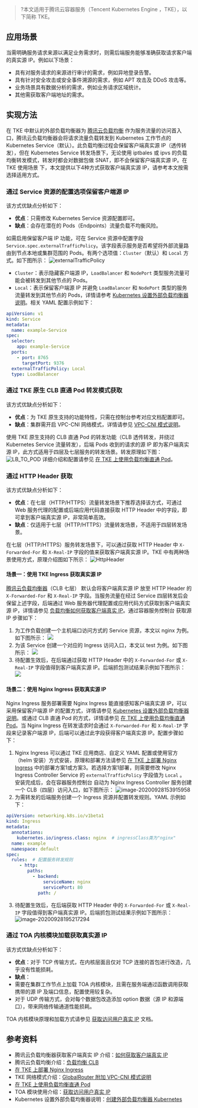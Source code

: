 >?本文适用于腾讯云容器服务（Tencent Kubernetes Engine ，TKE），以下简称 TKE。  
>

## 应用场景
当需明确服务请求来源以满足业务需求时，则需后端服务能够准确获取请求客户端的真实源 IP。例如以下场景：
- 具有对服务请求的来源进行审计的需求，例如异地登录告警。  
- 具有针对安全攻击或安全事件溯源的需求，例如 APT 攻击及 DDoS 攻击等。  
- 业务场景具有数据分析的需求，例如业务请求区域统计。  
- 其他需获取客户端地址的需求。  

## 实现方法
在 TKE 中默认的外部负载均衡器为 [腾讯云负载均衡](https://cloud.tencent.com/product/clb) 作为服务流量的访问首入口，腾讯云负载均衡器会将请求流量负载转发到 Kubernetes 工作节点的 Kubernetes Service（默认）。此负载均衡过程会保留客户端真实源 IP（透传转发），但在 Kubernetes Service 转发场景下，无论使用 iptbales 或 ipvs 的负载均衡转发模式，转发时都会对数据包做 SNAT，即不会保留客户端真实源 IP。在 TKE 使用场景 下，本文提供以下4种方式获取客户端真实源 IP，请参考本文按需选择适用方式。  


### 通过 Service 资源的配置选项保留客户端源 IP
该方式优缺点分析如下：
- **优点**：只需修改 Kubernetes Service 资源配置即可。  
- **缺点**：会存在潜在的 Pods（Endpoints）流量负载不均衡风险。  

如需启用保留客户端 IP 功能，可在 Service 资源中配置字段 `Service.spec.externalTrafficPolicy`。该字段表示服务是否希望将外部流量路由到节点本地或集群范围的 Pods。有两个选项值：`Cluster`（默认）和  `Local` 方式。如下图所示：
![externalTrafficPolicy](https://main.qcloudimg.com/raw/a6ff4729ef98bedf5fd677030daf7d50.jpg)
 - `Cluster`：表示隐藏客户端源 IP，`LoadBalancer` 和 `NodePort` 类型服务流量可能会被转发到其他节点的 Pods。  
 -  `Local`：表示保留客户端源 IP 并避免 `LoadBalancer` 和 `NodePort` 类型的服务流量转发到其他节点的 Pods，详情请参考 [Kubernetes 设置外部负载均衡器说明](https://kubernetes.io/zh/docs/tasks/access-application-cluster/create-external-load-balancer/)。相关 YAML 配置示例如下：
```yaml
apiVersion: v1
kind: Service
metadata:
  name: example-Service
spec:
  selector:
    app: example-Service
  ports:
    - port: 8765
      targetPort: 9376
  externalTrafficPolicy: Local
  type: LoadBalancer
```


### 通过 TKE 原生 CLB 直通 Pod 转发模式获取
该方式优缺点分析如下：
 - **优点**：为 TKE 原生支持的功能特性，只需在控制台参考对应文档配置即可。  
 - **缺点**：集群需开启 VPC-CNI 网络模式，详情请参见 [VPC-CNI 模式说明](https://cloud.tencent.com/document/product/457/34993)。  

使用 TKE 原生支持的 CLB 直通 Pod 的转发功能（CLB 透传转发，并绕过 Kubernetes Service 流量转发），后端 Pods 收到的请求的源 IP 即为客户端真实源 IP，此方式适用于四层及七层服务的转发场景。转发原理如下图：
![LB_TO_POD](https://main.qcloudimg.com/raw/bb9884e4b7bfaa776e8741a468694f65.jpg)
详细介绍和配置请参见 [在 TKE 上使用负载均衡直通 Pod](https://cloud.tencent.com/document/product/457/48793)。  


### 通过 HTTP Header 获取
该方式优缺点分析如下：
 - **优点**：在七层（HTTP/HTTPS）流量转发场景下推荐选择该方式，可通过 Web 服务代理的配置或后端应用代码直接获取 HTTP Header 中的字段，即可拿到客户端真实源 IP，非常简单高效。  
 - **缺点**：仅适用于七层（HTTP/HTTPS）流量转发场景，不适用于四层转发场景。  



在七层（HTTP/HTTPS）服务转发场景下，可以通过获取 HTTP Header 中 `X-Forwarded-For` 和 `X-Real-IP`  字段的值来获取客户端真实源 IP。TKE 中有两种场景使用方式，原理介绍图如下所示：
![HttpHeader](https://main.qcloudimg.com/raw/f512625e5fff323a924ddb62a58e8a4b.jpg)

#### 场景一：使用 TKE Ingress 获取真实源 IP
[腾讯云负载均衡器](https://cloud.tencent.com/product/clb)（CLB 七层） 默认会将客户端真实源 IP 放至 HTTP Header 的 `X-Forwarded-For` 和 `X-Real-IP`  字段。当服务流量在经过 Service 四层转发后会保留上述字段，后端通过 Web 服务器代理配置或应用代码方式获取到客户端真实源 IP，详情请参见 [负载均衡如何获取客户端真实 IP](https://cloud.tencent.com/document/product/214/3728)。通过容器服务控制台 获取源 IP 步骤如下：
1. 为工作负载创建一个主机端口访问方式的 Service 资源，本文以 nginx 为例。如下图所示：
![](https://main.qcloudimg.com/raw/09c32efc5905dcc76fd97a84eb6a0511.png)
2. 为该 Service 创建一个对应的 Ingress 访问入口，本文以 test 为例。如下图所示：
![](https://main.qcloudimg.com/raw/a9c9e507d8487112c4f5730e20c36153.png)
3. 待配置生效后，在后端通过获取 HTTP Header 中的 `X-Forwarded-For` 或 `X-Real-IP` 字段值得到客户端真实源 IP。后端抓包测试结果示例如下图所示：
![](https://main.qcloudimg.com/raw/a5f36c927c12c616c37039fb0d7a5e76.png)


#### 场景二：使用 Nginx Ingress 获取真实源 IP
Nginx Ingress 服务部署需要 Nginx Ingress 能直接感知客户端真实源 IP，可以采用保留客户端源 IP 的配置方式，详情请参见 [Kubernetes 设置外部负载均衡器说明](https://kubernetes.io/zh/docs/tasks/access-application-cluster/create-external-load-balancer/)。或通过 CLB 直通 Pod 的方式，详情请参见 [在 TKE 上使用负载均衡直通 Pod](https://cloud.tencent.com/document/product/457/48793)。当 Nginx Ingress 在转发请求时会通过 `X-Forwarded-For` 和 `X-Real-IP` 字段来记录客户端源 IP，后端可以通过此字段获得客户端真实源 IP。配置步骤如下：

1. Nginx Ingress 可以通过 TKE 应用商店、自定义 YAML 配置或使用官方（helm 安装）方式安装，原理和部署方法请参见 [在 TKE 上部署 Nginx Ingress](https://cloud.tencent.com/document/product/457/47293)  中的部署方案1或方案3。若选择方案1部署，则需要修改 Nginx Ingress Controller Service 的 `externalTrafficPolicy` 字段值为 `Local` 。  
安装完成后，会在容器服务控制台 自动为 Nginx Ingress Controller 服务创建一个 CLB（四层）访问入口，如下图所示：
![image-20200928153915958](https://main.qcloudimg.com/raw/09c32efc5905dcc76fd97a84eb6a0511.png)
2. 为需转发的后端服务创建一个 Ingress 资源并配置转发规则。YAML 示例如下：
```yaml
apiVersion: networking.k8s.io/v1beta1
kind: Ingress
metadata:
  annotations:
    kubernetes.io/ingress.class: nginx  # ingressClass类为"nginx"
  name: example
  namespace: default
spec:
  rules:  # 配置服务转发规则
     - http:
        paths:
          - backend:
              serviceName: nginx  
              servicePort: 80
            path: /
```
3. 待配置生效后，在后端获取 HTTP Header 中的 `X-Forwarded-For` 或 `X-Real-IP` 字段值得到客户端真实源 IP。后端抓包测试结果示例如下图所示：
![image-20200928195217294](https://main.qcloudimg.com/raw/5285ddcb8f56cb3efbc184293b7076b3.png)


### 通过 TOA 内核模块加载获取真实源 IP
该方式优缺点分析如下：
 - **优点**：对于 TCP 传输方式，在内核层面且仅对 TCP 连接的首包进行改造，几乎没有性能损耗。  
 - **缺点**：
  - 需要在集群工作节点上加载 TOA 内核模块，且需在服务端通过函数调用获取携带的源 IP 及端口信息，配置使用较复杂。  
  - 对于 UDP 传输方式，会对每个数据包改造添加 option 数据（源 IP 和源端口），带来网络传输通道性能损耗。  


TOA 内核模块原理和加载方式请参见 [获取访问用户真实 IP](https://cloud.tencent.com/document/product/608/14426) 文档。  





## 参考资料
- 腾讯云负载均衡器获取客户端真实 IP 介绍：[如何获取客户端真实 IP](https://cloud.tencent.com/document/product/214/3728)
- 腾讯云负载均衡介绍：[负载均衡 CLB](https://cloud.tencent.com/product/clb)
-  [在 TKE 上部署 Nginx Ingress](https://cloud.tencent.com/document/product/457/47293) 
- TKE 网络模式介绍：[GlobalRouter 附加 VPC-CNI 模式说明](https://cloud.tencent.com/document/product/457/34993)
- [在 TKE 上使用负载均衡直通 Pod](https://cloud.tencent.com/document/product/457/48793)
- TOA 模块使用介绍：[获取访问用户真实 IP](https://cloud.tencent.com/document/product/608/14426)
- Kubernetes 设置外部负载均衡器说明：[创建外部负载均衡器 Kubernetes](https://kubernetes.io/zh/docs/tasks/access-application-cluster/create-external-load-balancer/)
